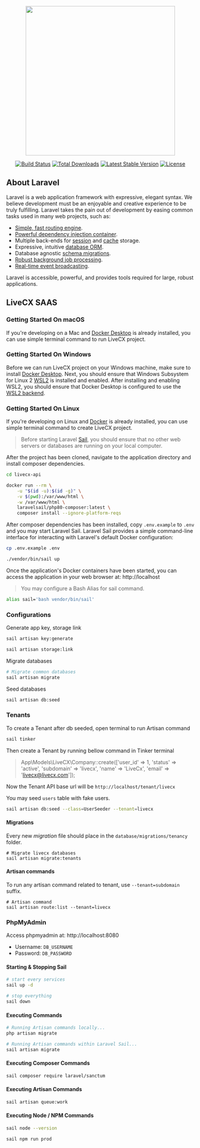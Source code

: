 <p align="center"><a href="https://laravel.com" target="_blank"><img src="https://raw.githubusercontent.com/laravel/art/master/logo-lockup/5%20SVG/2%20CMYK/1%20Full%20Color/laravel-logolockup-cmyk-red.svg" width="400"></a></p>

<p align="center">
<a href="https://travis-ci.org/laravel/framework"><img src="https://travis-ci.org/laravel/framework.svg" alt="Build Status"></a>
<a href="https://packagist.org/packages/laravel/framework"><img src="https://img.shields.io/packagist/dt/laravel/framework" alt="Total Downloads"></a>
<a href="https://packagist.org/packages/laravel/framework"><img src="https://img.shields.io/packagist/v/laravel/framework" alt="Latest Stable Version"></a>
<a href="https://packagist.org/packages/laravel/framework"><img src="https://img.shields.io/packagist/l/laravel/framework" alt="License"></a>
</p>

## About Laravel

Laravel is a web application framework with expressive, elegant syntax. We believe development must be an enjoyable and
creative experience to be truly fulfilling. Laravel takes the pain out of development by easing common tasks used in
many web projects, such as:

- [Simple, fast routing engine](https://laravel.com/docs/routing).
- [Powerful dependency injection container](https://laravel.com/docs/container).
- Multiple back-ends for [session](https://laravel.com/docs/session) and [cache](https://laravel.com/docs/cache)
  storage.
- Expressive, intuitive [database ORM](https://laravel.com/docs/eloquent).
- Database agnostic [schema migrations](https://laravel.com/docs/migrations).
- [Robust background job processing](https://laravel.com/docs/queues).
- [Real-time event broadcasting](https://laravel.com/docs/broadcasting).

Laravel is accessible, powerful, and provides tools required for large, robust applications.

## LiveCX SAAS

### Getting Started On macOS

If you're developing on a Mac and [Docker Desktop](https://www.docker.com/products/docker-desktop) is already installed,
you can use simple terminal command to run LiveCX project.

### Getting Started On Windows

Before we can run LiveCX project on your Windows machine, make sure to
install [Docker Desktop](https://www.docker.com/products/docker-desktop). Next, you should ensure that Windows Subsystem
for Linux 2 [WSL2](https://docs.microsoft.com/en-us/windows/wsl/install-win10) is installed and enabled. After
installing and enabling WSL2, you should ensure that Docker Desktop is configured to use
the [WSL2 backend](https://docs.docker.com/docker-for-windows/wsl/).

### Getting Started On Linux

If you're developing on Linux and [Docker](https://www.docker.com/) is already installed, you can use simple terminal
command to create LiveCX project.

> Before starting Laravel [Sail](https://laravel.com/docs/sail), you should ensure that no other web servers or databases are running on your local computer.

After the project has been cloned, navigate to the application directory and install composer dependencies.

```bash
cd livecx-api

docker run --rm \
    -u "$(id -u):$(id -g)" \
    -v $(pwd):/var/www/html \
    -w /var/www/html \
    laravelsail/php80-composer:latest \
    composer install --ignore-platform-reqs
```

After composer dependencies has been installed, copy `.env.example` to `.env` and you may start Laravel Sail. Laravel
Sail provides a simple command-line interface for interacting with Laravel's default Docker configuration:

```bash
cp .env.example .env

./vendor/bin/sail up
```

Once the application's Docker containers have been started, you can access the application in your web browser
at: http://localhost

> You may configure a Bash Alias for sail command.

```bash
alias sail='bash vendor/bin/sail'
```

### Configurations

Generate app key, storage link

```bash
sail artisan key:generate

sail artisan storage:link
```

Migrate databases

```bash
# Migrate common databases
sail artisan migrate
```

Seed databases

```bash
sail artisan db:seed
```

### Tenants

To create a Tenant after db seeded, open terminal to run Artisan command

```bash
sail tinker
```

Then create a Tenant by running bellow command in Tinker terminal
> App\Models\LiveCX\Company::create(['user_id' => 1, 'status' => 'active', 'subdomain' => 'livecx', 'name' => 'LiveCx', 'email' => 'livecx@livecx.com']);

Now the Tenant API base url will be `http://localhost/tenant/livecx`

You may seed `users` table with fake users.
```bash
sail artisan db:seed --class=UserSeeder --tenant=livecx
```
#### Migrations

Every new *migration* file should place in the `database/migrations/tenancy` folder.

```base
# Migrate livecx databases
sail artisan migrate:tenants
```

#### Artisan commands
To run any artisan command related to tenant, use `--tenant=subdomain` suffix.
```base
# Artisan command
sail artisan route:list --tenant=livecx
```

### PhpMyAdmin

Access phpmyadmin at: http://localhost:8080

- Username: `DB_USERNAME`
- Password: `DB_PASSWORD`

#### Starting & Stopping Sail

```bash
# start every services
sail up -d

# stop everything
sail down
```

#### Executing Commands

```bash
# Running Artisan commands locally...
php artisan migrate

# Running Artisan commands within Laravel Sail...
sail artisan migrate
```

#### Executing Composer Commands

```bash
sail composer require laravel/sanctum
```

#### Executing Artisan Commands

```bash
sail artisan queue:work
```

#### Executing Node / NPM Commands

```bash
sail node --version

sail npm run prod
```

